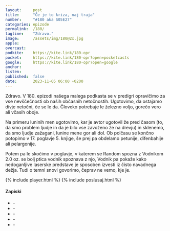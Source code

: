 ```yaml
---
layout: 	post
title:  	"Če je to kriza, naj traja"
number: 	"#180 aka S05E27"
categories:	epizode
permalink:	/180/
tagline: 	"Zdravo."
image:		/assets/img/180@2x.jpg
apple:		
overcast:	
podkite:	https://kite.link/180-opr
pocket:		https://kite.link/180-opr?open=pocketcasts
google:		https://kite.link/180-opr?open=google
anchor:		
listen:		
published:	false
date: 		2023-11-05 06:00 +0200
---
```


Zdravo. V 180. epizodi našega malega podkasta se v predigri opravičimo za vse nevščečnosti ob naših občasnih netočnostih. Ugotovimo, da ostajamo divje netočni, če se le da. Človeko potrebuje le železno voljo, gorečo vero ali včasih oboje. 

Na primeru luninih men ugotovimo, kar je avtor ugotovil že pred časom (to, da smo problem ljudje in da je bilo vse zavoženo že na drevju) in sklenemo, da smo ljudje zažagani, lunine mene gor ali dol. Ob polčasu se končno potopimo v 17. poglavje 5. knjige, še prej pa obdelamo petunije, difenbahije ali pelargonije. 

Potem pa le skočimo v poglavje, v katerem se Random spozna z Vodnikom 2.0 oz. se bolj ptica vodnik spoznava z njo, Vodnik pa pokaže kako nedoganljive laserske predstave je sposoben izvesti iz čisto navadnega dežja. Tudi o temni snovi govorimo, čeprav ne vemo, kje je. 

{% include player.html %}
{% include poslusaj.html %}

<!--break-->

#### Zapiski

- []() -
- []() - 
- []() - 
- []() - 
- []() - 